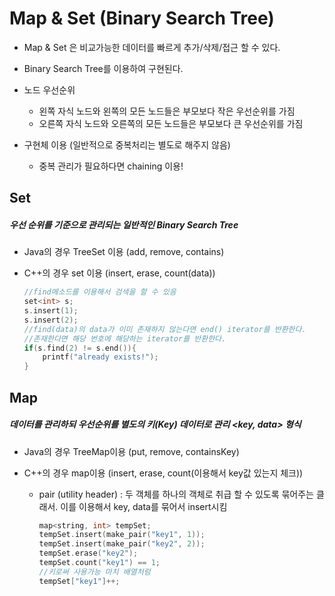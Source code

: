 # Map & Set (Binary Search Tree)

- Map & Set 은 비교가능한 데이터를 빠르게 추가/삭제/접근 할 수 있다.
- Binary Search Tree를 이용하여 구현된다.
- 노드 우선순위
  - 왼쪽 자식 노드와 왼쪽의 모든 노드들은 부모보다 작은 우선순위를 가짐
  - 오른쪽 자식 노드와 오른쪽의 모든 노드들은 부모보다 큰 우선순위를 가짐

- 구현체 이용 (일반적으로 중복처리는 별도로 해주지 않음)
  - 중복 관리가 필요하다면 chaining 이용!



## Set 

##### 우선 순위를 기준으로 관리되는 일반적인 Binary Search Tree

- Java의 경우 TreeSet 이용 (add, remove, contains)

- C++의 경우 set 이용 (insert, erase, count(data)) 

  ```c++
  //find메소드를 이용해서 검색을 할 수 있음
  set<int> s;
  s.insert(1);
  s.insert(2);
  //find(data)의 data가 이미 존재하지 않는다면 end() iterator를 반환한다.
  //존재한다면 해당 번호에 해당하는 iterator를 반환한다.
  if(s.find(2) != s.end()){
      printf("already exists!");
  }
  ```




## Map

##### 데이터를 관리하되 우선순위를 별도의 키(Key) 데이터로 관리 <key, data> 형식

- Java의 경우 TreeMap이용 (put, remove, containsKey)

- C++의 경우 map이용 (insert, erase, count(이용해서 key값 있는지 체크)) 

  - pair (utility header) : 두 객체를 하나의 객체로 취급 할 수 있도록 묶어주는 클래서. 이를 이용해서 key, data를 묶어서 insert시킴

    ```c++
    map<string, int> tempSet;
    tempSet.insert(make_pair("key1", 1));
    tempSet.insert(make_pair("key2", 2));
    tempSet.erase("key2");
    tempSet.count("key1") == 1;
    //키로써 사용가능 마치 배열처럼
    tempSet["key1"]++;
    ```
    

  




